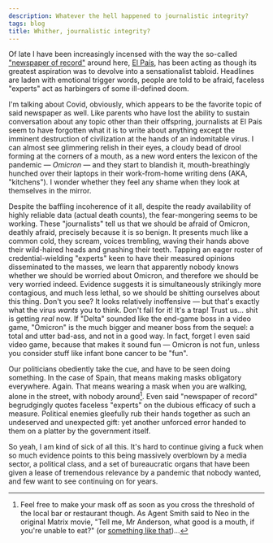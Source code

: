 ```yaml
---
description: Whatever the hell happened to journalistic integrity?
tags: blog
title: Whither, journalistic integrity?
---
```


Of late I have been increasingly incensed with the way the so-called ["newspaper of record"](https://en.wikipedia.org/wiki/Newspaper_of_record) around here, [El País](https://en.wikipedia.org/wiki/El_Pa%C3%ADs), has been acting as though its greatest aspiration was to devolve into a sensationalist tabloid. Headlines are laden with emotional trigger words, people are told to be afraid, faceless "experts" act as harbingers of some ill-defined doom.

I'm talking about Covid, obviously, which appears to be the favorite topic of said newspaper as well. Like parents who have lost the ability to sustain conversation about any topic other than their offspring, journalists at El País seem to have forgotten what it is to write about anything except the imminent destruction of civilization at the hands of an indomitable virus. I can almost see glimmering relish in their eyes, a cloudy bead of drool forming at the corners of a mouth, as a new word enters the lexicon of the pandemic — _Omicron_ — and they start to blandish it, mouth-breathingly hunched over their laptops in their work-from-home writing dens (AKA, "kitchens"). I wonder whether they feel any shame when they look at themselves in the mirror.

Despite the baffling incoherence of it all, despite the ready availability of highly reliable data (actual death counts), the fear-mongering seems to be working. These "journalists" tell us that we should be afraid of Omicron, deathly afraid, precisely because it is so benign. It presents much like a common cold, they scream, voices trembling, waving their hands above their wild-haired heads and gnashing their teeth. Tapping an eager roster of credential-wielding "experts" keen to have their measured opinions disseminated to the masses, we learn that apparently nobody knows whether we should be worried about Omicron, and therefore we should be very worried indeed. Evidence suggests it is simultaneously strikingly more contagious, and much less lethal, so we should be shitting ourselves about this thing. Don't you see? It looks relatively inoffensive — but that's exactly what the virus _wants_ you to think. Don't fall for it! It's a trap! Trust us... shit is getting _real_ now. If "Delta" sounded like the end-game boss in a video game, "Omicron" is the much bigger and meaner boss from the sequel: a total and utter bad-ass, and not in a good way. In fact, forget I even said video game, because that makes it sound fun — Omicron is not fun, unless you consider stuff like infant bone cancer to be "fun".

Our politicians obediently take the cue, and have to be seen doing something. In the case of Spain, that means making masks obligatory everywhere. Again. That means wearing a mask when you are walking, alone in the street, with nobody around[^bars]. Even said "newspaper of record" begrudgingly quotes faceless "experts" on the dubious efficacy of such a measure. Political enemies gleefully rub their hands together as such an undeserved and unexpected gift: yet another unforced error handed to them on a platter by the government itself.

So yeah, I am kind of sick of all this. It's hard to continue giving a fuck when so much evidence points to this being massively overblown by a media sector, a political class, and a set of bureaucratic organs that have been given a lease of tremendous relevance by a pandemic that nobody wanted, and few want to see continuing on for years.

[^bars]: Feel free to make your mask off as soon as you cross the threshold of the local bar or restaurant though. As Agent Smith said to Neo in the original Matrix movie, "Tell me, Mr Anderson, what good is a mouth, if you're unable to eat?" (or [something like that](https://youtu.be/4D7cPH7DHgA))...
